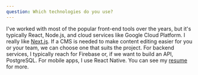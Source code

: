 ```yaml
---
question: Which technologies do you use?
---
```


I've worked with most of the popular front-end tools over the years, but it's typically React, Node.js, and cloud services like Google Cloud Platform. I really like <a href="https://nextjs.org/" class="text-blue-700 underline" target="_blank">Next.js</a>. If a CMS is needed to make content editing easier for you or your team, we can choose one that suits the project. For backend services, I typically reach for Firebase or, if we want to build an API, PostgreSQL. For mobile apps, I use React Native. You can see my <a href="/resume.pdf" class="text-blue-700 underline" target="_blank">resume</a> for more.